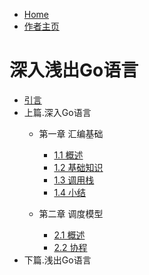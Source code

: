 * [Home](/)
* [作者主页](https://fred-tt.github.io/)

# 深入浅出Go语言

* [引言](/golearning/introduction)
* 上篇.深入Go语言
  * 第一章 汇编基础
    * [1.1 概述](/golearning/goinside/assembly/abstract)
    * [1.2 基础知识](/golearning/goinside/assembly/base)
    * [1.3 调用栈](/golearning/goinside/assembly/stack)
    * [1.4 小结](/golearning/goinside/assembly/summery)

  * 第二章 调度模型
    * [2.1 概述](/golearning/goinside/scheduling/abstract)
    * [2.2 协程](/golearning/goinside/scheduling/coroutine)
* 下篇.浅出Go语言

